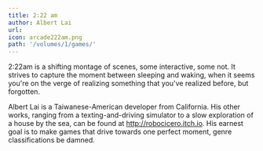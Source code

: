 ```yaml
---
title: 2:22 am
author: Albert Lai
url: 
icon: arcade222am.png
path: '/volumes/1/games/'
---
```


2:22am is a shifting montage of scenes, some interactive, some not.
It strives to capture the moment between sleeping and waking, when it
seems you're on the verge of realizing something that you've realized
before, but forgotten.

Albert Lai is a Taiwanese-American developer from California. His other works, ranging from a texting-and-driving simulator to a slow exploration of a house by the sea, can be found at http://robocicero.itch.io. His earnest goal is to make games that drive towards one perfect moment, genre classifications be damned.
